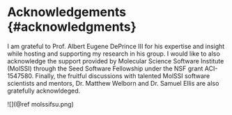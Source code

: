 Acknowledgements       {#acknowledgments}
================

I am grateful to Prof. Albert Eugene DePrince III for his expertise and insight
while hosting and supporting my research in his group. I would like to also acknowledge the
support provided by Molecular Science Software Institute (MolSSI) through the Seed Software
Fellowship under the NSF grant ACI-1547580. Finally, the fruitful discussions with talented MolSSI
software scientists and mentors, Dr. Matthew Welborn and Dr. Samuel Ellis are also gratefully acknowldeged.

![](@ref molssifsu.png)

